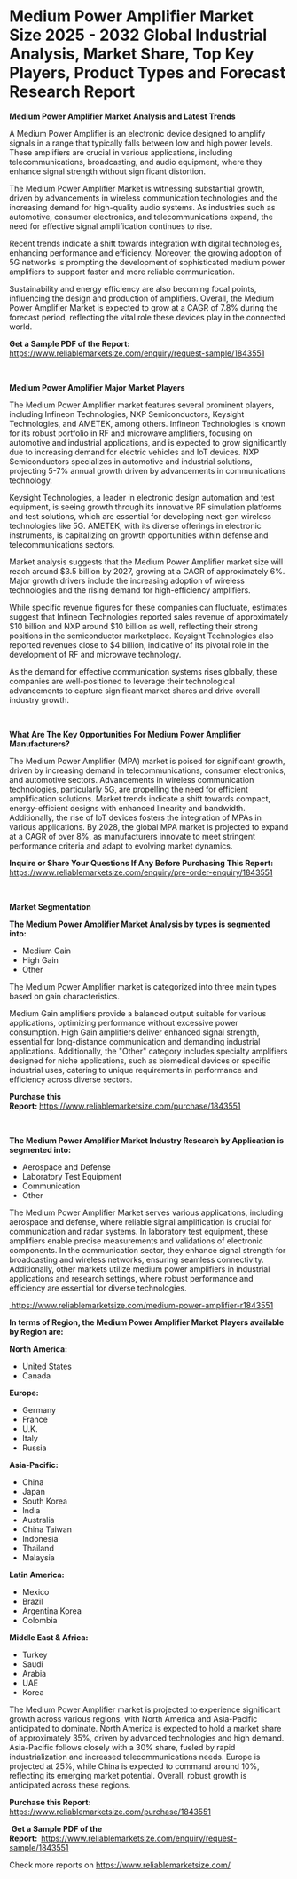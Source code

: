 <p><h1>Medium Power Amplifier Market Size 2025 - 2032 Global Industrial Analysis, Market Share, Top Key Players, Product Types and Forecast Research Report</h1></p><p><strong>Medium Power Amplifier Market Analysis and Latest Trends</strong></p>
<p><p>A Medium Power Amplifier is an electronic device designed to amplify signals in a range that typically falls between low and high power levels. These amplifiers are crucial in various applications, including telecommunications, broadcasting, and audio equipment, where they enhance signal strength without significant distortion. </p><p>The Medium Power Amplifier Market is witnessing substantial growth, driven by advancements in wireless communication technologies and the increasing demand for high-quality audio systems. As industries such as automotive, consumer electronics, and telecommunications expand, the need for effective signal amplification continues to rise. </p><p>Recent trends indicate a shift towards integration with digital technologies, enhancing performance and efficiency. Moreover, the growing adoption of 5G networks is prompting the development of sophisticated medium power amplifiers to support faster and more reliable communication. </p><p>Sustainability and energy efficiency are also becoming focal points, influencing the design and production of amplifiers. Overall, the Medium Power Amplifier Market is expected to grow at a CAGR of 7.8% during the forecast period, reflecting the vital role these devices play in the connected world.</p></p>
<p><strong>Get a Sample PDF of the Report:&nbsp;</strong> <a href="https://www.reliablemarketsize.com/enquiry/request-sample/1843551?utm_campaign=2936&utm_medium=2&utm_source=Github&utm_content=ia&utm_term=06042025&utm_id=medium-power-amplifier">https://www.reliablemarketsize.com/enquiry/request-sample/1843551</a></p>
<p>&nbsp;</p>
<p><strong>Medium Power Amplifier Major Market Players</strong></p>
<p><p>The Medium Power Amplifier market features several prominent players, including Infineon Technologies, NXP Semiconductors, Keysight Technologies, and AMETEK, among others. Infineon Technologies is known for its robust portfolio in RF and microwave amplifiers, focusing on automotive and industrial applications, and is expected to grow significantly due to increasing demand for electric vehicles and IoT devices. NXP Semiconductors specializes in automotive and industrial solutions, projecting 5-7% annual growth driven by advancements in communications technology.</p><p>Keysight Technologies, a leader in electronic design automation and test equipment, is seeing growth through its innovative RF simulation platforms and test solutions, which are essential for developing next-gen wireless technologies like 5G. AMETEK, with its diverse offerings in electronic instruments, is capitalizing on growth opportunities within defense and telecommunications sectors.</p><p>Market analysis suggests that the Medium Power Amplifier market size will reach around $3.5 billion by 2027, growing at a CAGR of approximately 6%. Major growth drivers include the increasing adoption of wireless technologies and the rising demand for high-efficiency amplifiers.</p><p>While specific revenue figures for these companies can fluctuate, estimates suggest that Infineon Technologies reported sales revenue of approximately $10 billion and NXP around $10 billion as well, reflecting their strong positions in the semiconductor marketplace. Keysight Technologies also reported revenues close to $4 billion, indicative of its pivotal role in the development of RF and microwave technology.</p><p>As the demand for effective communication systems rises globally, these companies are well-positioned to leverage their technological advancements to capture significant market shares and drive overall industry growth.</p></p>
<p>&nbsp;</p>
<p><strong>What Are The Key Opportunities For Medium Power Amplifier Manufacturers?</strong></p>
<p><p>The Medium Power Amplifier (MPA) market is poised for significant growth, driven by increasing demand in telecommunications, consumer electronics, and automotive sectors. Advancements in wireless communication technologies, particularly 5G, are propelling the need for efficient amplification solutions. Market trends indicate a shift towards compact, energy-efficient designs with enhanced linearity and bandwidth. Additionally, the rise of IoT devices fosters the integration of MPAs in various applications. By 2028, the global MPA market is projected to expand at a CAGR of over 8%, as manufacturers innovate to meet stringent performance criteria and adapt to evolving market dynamics.</p></p>
<p><strong>Inquire or Share Your Questions If Any Before Purchasing This Report:</strong> <a href="https://www.reliablemarketsize.com/enquiry/pre-order-enquiry/1843551?utm_campaign=2936&utm_medium=2&utm_source=Github&utm_content=ia&utm_term=06042025&utm_id=medium-power-amplifier">https://www.reliablemarketsize.com/enquiry/pre-order-enquiry/1843551</a></p>
<p>&nbsp;</p>
<p><strong>Market Segmentation</strong></p>
<p><strong>The Medium Power Amplifier Market Analysis by types is segmented into:</strong></p>
<p><ul><li>Medium Gain</li><li>High Gain</li><li>Other</li></ul></p>
<p><p>The Medium Power Amplifier market is categorized into three main types based on gain characteristics. </p><p>Medium Gain amplifiers provide a balanced output suitable for various applications, optimizing performance without excessive power consumption. High Gain amplifiers deliver enhanced signal strength, essential for long-distance communication and demanding industrial applications. Additionally, the "Other" category includes specialty amplifiers designed for niche applications, such as biomedical devices or specific industrial uses, catering to unique requirements in performance and efficiency across diverse sectors.</p></p>
<p><strong>Purchase this Report:&nbsp;</strong><a href="https://www.reliablemarketsize.com/purchase/1843551?utm_campaign=2936&utm_medium=2&utm_source=Github&utm_content=ia&utm_term=06042025&utm_id=medium-power-amplifier">https://www.reliablemarketsize.com/purchase/1843551</a></p>
<p>&nbsp;</p>
<p><strong>The Medium Power Amplifier Market Industry Research by Application is segmented into:</strong></p>
<p><ul><li>Aerospace and Defense</li><li>Laboratory Test Equipment</li><li>Communication</li><li>Other</li></ul></p>
<p><p>The Medium Power Amplifier Market serves various applications, including aerospace and defense, where reliable signal amplification is crucial for communication and radar systems. In laboratory test equipment, these amplifiers enable precise measurements and validations of electronic components. In the communication sector, they enhance signal strength for broadcasting and wireless networks, ensuring seamless connectivity. Additionally, other markets utilize medium power amplifiers in industrial applications and research settings, where robust performance and efficiency are essential for diverse technologies.</p></p>
<p><a href="https://www.reliablemarketsize.com/medium-power-amplifier-r1843551?utm_campaign=2936&utm_medium=2&utm_source=Github&utm_content=ia&utm_term=06042025&utm_id=medium-power-amplifier">&nbsp;https://www.reliablemarketsize.com/medium-power-amplifier-r1843551</a></p>
<p><strong>In terms of Region, the Medium Power Amplifier Market Players available by Region are:</strong></p>
<p>
    <p> <strong> North America: </strong>
        <ul>
            <li>United States</li>
            <li>Canada</li>
        </ul>
        </p> 
    <p> <strong> Europe: </strong>
        <ul>
            <li>Germany</li>
            <li>France</li>
            <li>U.K.</li>
            <li>Italy</li>
            <li>Russia</li>
        </ul>
        </p> 
    <p> <strong> Asia-Pacific: </strong>
        <ul>
            <li>China</li>
            <li>Japan</li>
            <li>South Korea</li>
            <li>India</li>
            <li>Australia</li>
            <li>China Taiwan</li>
            <li>Indonesia</li>
            <li>Thailand</li>
            <li>Malaysia</li>
        </ul>
        </p> 
    <p> <strong> Latin America: </strong>
        <ul>
            <li>Mexico</li>
            <li>Brazil</li>
            <li>Argentina Korea</li>
            <li>Colombia</li>
        </ul>
        </p> 
    <p> <strong> Middle East & Africa: </strong>
        <ul>
            <li>Turkey</li>
            <li>Saudi</li>
            <li>Arabia</li>
            <li>UAE</li>
            <li>Korea</li>
        </ul>
    </p>
    </p>
<p><p>The Medium Power Amplifier market is projected to experience significant growth across various regions, with North America and Asia-Pacific anticipated to dominate. North America is expected to hold a market share of approximately 35%, driven by advanced technologies and high demand. Asia-Pacific follows closely with a 30% share, fueled by rapid industrialization and increased telecommunications needs. Europe is projected at 25%, while China is expected to command around 10%, reflecting its emerging market potential. Overall, robust growth is anticipated across these regions.</p></p>
<p><strong>Purchase this Report: </strong><a href="https://www.reliablemarketsize.com/purchase/1843551?utm_campaign=2936&utm_medium=2&utm_source=Github&utm_content=ia&utm_term=06042025&utm_id=medium-power-amplifier">https://www.reliablemarketsize.com/purchase/1843551</a></p>
<p>&nbsp;<strong>Get a Sample PDF of the Report:&nbsp;&nbsp;</strong><a href="https://www.reliablemarketsize.com/enquiry/request-sample/1843551?utm_campaign=2936&utm_medium=2&utm_source=Github&utm_content=ia&utm_term=06042025&utm_id=medium-power-amplifier">https://www.reliablemarketsize.com/enquiry/request-sample/1843551</a></p>
<p><strong></strong></p>
<p>Check more reports on <a href="https://www.reliablemarketsize.com/?utm_campaign=2936&utm_medium=2&utm_source=Github&utm_content=ia&utm_term=06042025&utm_id=medium-power-amplifier">https://www.reliablemarketsize.com/</a></p>